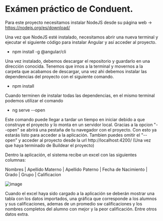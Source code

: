 # Exámen práctico de Conduent.

Para este proyecto necesitamos instalar NodeJS desde su página web -> https://nodejs.org/es/download/

Una vez que NodeJS esté instalado, necesitamos abrir una nueva terminal y ejecutar el siguiente código para instalar Angular y así acceder al proyecto.

- npm install -g @angular/cli

Una vez instalado, debemos descargar el repositorio y guardarlo en una dirección conocida.
Tenemos que irnos a la terminal y movernos a la carpeta que acabamos de descargar, una vez ahi debemos instalar las dependencias del proyecto con el siguiente comando.

- npm install

Cuando terminen de instalar todas las dependencias, en el mismo terminal podemos utilizar el comando

- ng serve --open

Este comando puede llegar a tardar un tiempo en iniciar debido a que construye el proyecto y lo monta en un servidor local.
Gracias a la opcion "--open" se abrirá una pestaña de tu navegador con el proyecto.
Con esto ya estarás listo para acceder a la aplicación.
Tambien puedes omitir el "--open" y acceder al proyecto desde la url http://localhost:4200/ (Una vez que haya terminado de Buildear el proyecto)

Dentro la aplicación, el sistema recibe un excel con las siguientes columnas:

Nombres |	Apellido Materno |	Apellido Paterno |	Fecha de Nacimiento |	Grado |	Grupo |	Calificacion

![image](https://user-images.githubusercontent.com/26444936/127122948-70488d09-39c5-4358-bba4-3a009b7a59a5.png)

Cuando el excel haya sido cargado a la aplicación se deberán mostrar una tabla con los datos importados, una gráfica que corresponde a 
los alumnos y sus calificaciones, ademas de un promedio sw calificaciones y los nombres completos del alumno con mejor y la peor calificación.
Entre otros datos extra.
